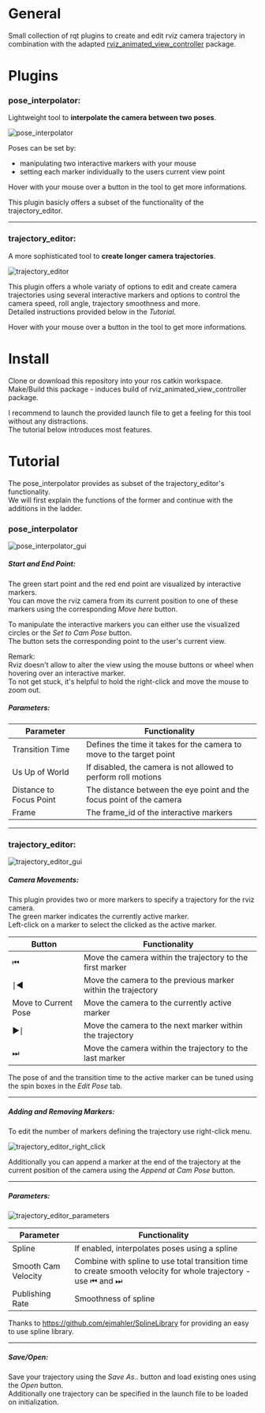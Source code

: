 # General

Small collection of rqt plugins to create and edit rviz camera trajectory in combination with the adapted [rviz_animated_view_controller](https://git.ais.uni-bonn.de/razlaw/trajectory_editor/tree/master/rviz_animated_view_controller) package.

# Plugins

### pose_interpolator:

Lightweight tool to **interpolate the camera between two poses**.

![pose_interpolator](readme/pose_interpolator.png)

Poses can be set by:  
- manipulating two interactive markers with your mouse 
- setting each marker individually to the users current view point 

Hover with your mouse over a button in the tool to get more informations.

This plugin basicly offers a subset of the functionality of the trajectory_editor.

---

### trajectory_editor:

A more sophisticated tool to **create longer camera trajectories**.

![trajectory_editor](readme/trajectory_editor.png)

This plugin offers a whole variaty of options to edit and create camera trajectories using several interactive markers and options to control the camera speed, roll angle, trajectory smoothness and more.  
Detailed instructions provided below in the *Tutorial*. 

Hover with your mouse over a button in the tool to get more informations.   

# Install

Clone or download this repository into your ros catkin workspace.  
Make/Build this package - induces build of rviz_animated_view_controller package. 

I recommend to launch the provided launch file to get a feeling for this tool without any distractions.  
The tutorial below introduces most features. 

# Tutorial

The pose_interpolator provides as subset of the trajectory_editor's functionality.  
We will first explain the functions of the former and continue with the additions in the ladder.  

### pose_interpolator

![pose_interpolator_gui](readme/pose_interpolator_gui.png)

##### Start and End Point:

The green start point and the red end point are visualized by interactive markers.  
You can move the rviz camera from its current position to one of these markers using the corresponding *Move here* button.   

To manipulate the interactive markers you can either use the visualized circles or the *Set to Cam Pose* button.  
The button sets the corresponding point to the user's current view.  

Remark:  
Rviz doesn't allow to alter the view using the mouse buttons or wheel when hovering over an interactive marker.  
To not get stuck, it's helpful to hold the right-click and move the mouse to zoom out.

##### Parameters:

| Parameter | Functionality |
| -------- | -------- |
| Transition Time  | Defines the time it takes for the camera to move to the target point |
| Us Up of World   | If disabled, the camera is not allowed to perform roll motions |
| Distance to Focus Point | The distance between the eye point and the focus point of the camera |
| Frame |  The frame_id of the interactive markers |

---

### trajectory_editor:

![trajectory_editor_gui](readme/trajectory_editor_gui.png)

##### Camera Movements:

This plugin provides two or more markers to specify a trajectory for the rviz camera.  
The green marker indicates the currently active marker.  
Left-click on a marker to select the clicked as the active marker.  

| Button | Functionality |
| -------- | -------- |
| ⏮ | Move the camera within the trajectory to the first marker |
| ∣◄ | Move the camera to the previous marker within the trajectory |
| Move to Current Pose | Move the camera to the currently active marker |
| ►∣ | Move the camera to the next marker within the trajectory |
| ⏭ | Move the camera within the trajectory to the last marker |

The pose of and the transition time to the active marker can be tuned using the spin boxes in the *Edit Pose* tab. 

---

##### Adding and Removing Markers:

To edit the number of markers defining the trajectory use right-click menu.  

![trajectory_editor_right_click](readme/trajectory_editor_right_click.png)

Additionally you can append a marker at the end of the trajectory at the current position of the camera using the *Append at Cam Pose* button.

---

##### Parameters:

![trajectory_editor_parameters](readme/trajectory_editor_parameters.png)

| Parameter | Functionality |
| -------- | -------- |
| Spline | If enabled, interpolates poses using a spline |
| Smooth Cam Velocity | Combine with spline to use total transition time to create smooth velocity for whole trajectory - use ⏮ and ⏭ | 
| Publishing Rate | Smoothness of spline |

Thanks to https://github.com/ejmahler/SplineLibrary for providing an easy to use spline library.

---

##### Save/Open:

Save your trajectory using the *Save As..* button and load existing ones using the *Open* button.  
Additionally one trajectory can be specified in the launch file to be loaded on initialization.
